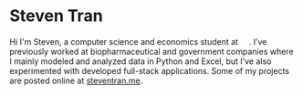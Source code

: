 <h1>Steven Tran</h1>

Hi I'm Steven, a computer science and economics student at <img src="https://upload.wikimedia.org/wikipedia/commons/f/f5/Boston_University_seal.svg" height="15px"></img>. 
I’ve previously worked at biopharmaceutical and government companies where I mainly modeled and analyzed data in Python and Excel, but I’ve also experimented with developed full-stack applications.
Some of my projects are posted online at <a href="https://steventran.me/" target="_blank">steventran.me</a>.
